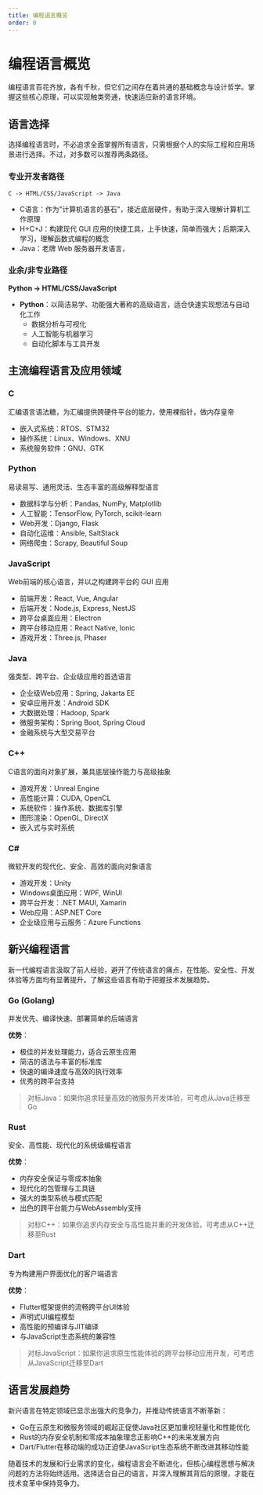 ```yaml
---
title: 编程语言概览
order: 0
---
```


# 编程语言概览

编程语言百花齐放，各有千秋，但它们之间存在着共通的基础概念与设计哲学。掌握这些核心原理，可以实现触类旁通，快速适应新的语言环境。

## 语言选择

选择编程语言时，不必追求全面掌握所有语言，只需根据个人的实际工程和应用场景进行选择。不过，对多数可以推荐两条路径。

### 专业开发者路径
`C -> HTML/CSS/JavaScript -> Java`

- C语言：作为"计算机语言的基石"，接近底层硬件，有助于深入理解计算机工作原理
- H+C+J：构建现代 GUI 应用的快捷工具，上手快速，简单而强大；后期深入学习，理解函数式编程的概念
- Java：老牌 Web 服务器开发语言，

### 业余/非专业路径
**Python → HTML/CSS/JavaScript**

- **Python**：以简洁易学、功能强大著称的高级语言，适合快速实现想法与自动化工作
  - 数据分析与可视化
  - 人工智能与机器学习
  - 自动化脚本与工具开发

## 主流编程语言及应用领域
### C
汇编语言语法糖，为汇编提供跨硬件平台的能力，使用裸指针，做内存皇帝
- 嵌入式系统：RTOS、STM32
- 操作系统：Linux、Windows、XNU
- 系统服务软件：GNU、GTK

### Python
易读易写、通用灵活、生态丰富的高级解释型语言
- 数据科学与分析：Pandas, NumPy, Matplotlib
- 人工智能：TensorFlow, PyTorch, scikit-learn
- Web开发：Django, Flask
- 自动化运维：Ansible, SaltStack
- 网络爬虫：Scrapy, Beautiful Soup

### JavaScript
Web前端的核心语言，并以之构建跨平台的 GUI 应用
- 前端开发：React, Vue, Angular
- 后端开发：Node.js, Express, NestJS
- 跨平台桌面应用：Electron
- 跨平台移动应用：React Native, Ionic
- 游戏开发：Three.js, Phaser

### Java
强类型、跨平台、企业级应用的首选语言
- 企业级Web应用：Spring, Jakarta EE
- 安卓应用开发：Android SDK
- 大数据处理：Hadoop, Spark
- 微服务架构：Spring Boot, Spring Cloud
- 金融系统与大型交易平台

### C++
C语言的面向对象扩展，兼具底层操作能力与高级抽象
- 游戏开发：Unreal Engine
- 高性能计算：CUDA, OpenCL
- 系统软件：操作系统、数据库引擎
- 图形渲染：OpenGL, DirectX
- 嵌入式与实时系统

### C#
微软开发的现代化、安全、高效的面向对象语言
- 游戏开发：Unity
- Windows桌面应用：WPF, WinUI
- 跨平台开发：.NET MAUI, Xamarin
- Web应用：ASP.NET Core
- 企业级应用与云服务：Azure Functions

## 新兴编程语言

新一代编程语言汲取了前人经验，避开了传统语言的痛点，在性能、安全性、开发体验等方面均有显著提升。了解这些语言有助于把握技术发展趋势。

### Go (Golang)
并发优先、编译快速、部署简单的后端语言

**优势**：
- 极佳的并发处理能力，适合云原生应用
- 简洁的语法与丰富的标准库
- 快速的编译速度与高效的执行效率
- 优秀的跨平台支持

> 对标Java：如果你追求轻量高效的微服务开发体验，可考虑从Java迁移至Go

### Rust
安全、高性能、现代化的系统级编程语言

**优势**：
- 内存安全保证与零成本抽象
- 现代化的包管理与工具链
- 强大的类型系统与模式匹配
- 出色的跨平台能力与WebAssembly支持

> 对标C++：如果你追求内存安全与高性能并重的开发体验，可考虑从C++迁移至Rust

### Dart
专为构建用户界面优化的客户端语言

**优势**：
- Flutter框架提供的流畅跨平台UI体验
- 声明式UI编程模型
- 高性能的预编译与JIT编译
- 与JavaScript生态系统的兼容性

> 对标JavaScript：如果你追求原生性能体验的跨平台移动应用开发，可考虑从JavaScript迁移至Dart

## 语言发展趋势

新兴语言在特定领域已显示出强大的竞争力，并推动传统语言不断革新：

- Go在云原生和微服务领域的崛起正促使Java社区更加重视轻量化和性能优化
- Rust的内存安全机制和零成本抽象理念正影响C++的未来发展方向
- Dart/Flutter在移动端的成功正迫使JavaScript生态系统不断改进其移动性能

随着技术的发展和行业需求的变化，编程语言会不断进化，但核心编程思想与解决问题的方法将始终适用。选择适合自己的语言，并深入理解其背后的原理，才能在技术变革中保持竞争力。